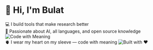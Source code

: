 # 👋 Hi, I'm Bulat
💻 I build tools that make research better  
🧠 Passionate about AI, all languages, and open source knowledge
![Code with Meaning](https://img.shields.io/badge/code%20with-meaning-blueviolet?style=flat-square)  
🫀 I wear my heart on my sleeve — code with meaning
![Built with ❤️](https://img.shields.io/badge/built%20with-love-red)
